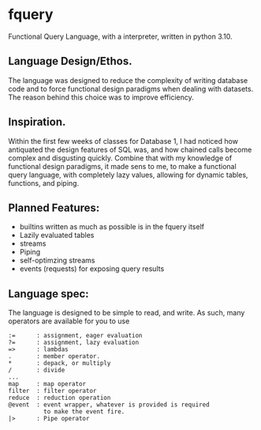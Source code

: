 # fquery
Functional Query Language, with a interpreter, written in python 3.10.

## Language Design/Ethos.

The language was designed to reduce the complexity of writing database
code and to force functional design paradigms when dealing with datasets.
The reason behind this choice was to improve efficiency. 
## Inspiration.

Within the first few weeks of classes for Database 1, I had noticed how 
antiquated the design features of SQL was, and how chained calls become
complex and disgusting quickly. Combine that with my knowledge of
functional design paradigms, it made sens to me, to make a functional
query language, with completely lazy values, allowing for dynamic 
tables, functions, and piping.

## Planned Features:
- builtins written as much as possible is in the fquery itself
- Lazily evaluated tables
- streams
- Piping
- self-optimzing streams
- events (requests) for exposing query results

## Language spec:

The language is designed to be simple to read, and write. As such,
many operators are available for you to use

```
:=      : assignment, eager evaluation
?=      : assignment, lazy evaluation
=>      : lambdas
.       : member operator.
*       : depack, or multiply
/       : divide
...
map     : map operator
filter  : filter operator
reduce  : reduction operation
@event  : event wrapper, whatever is provided is required
          to make the event fire.
|>      : Pipe operator
```
